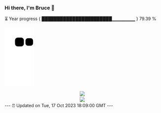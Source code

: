 ### Hi there, I'm Bruce 👋
⏳ Year progress { ███████████████████████▁▁▁▁▁▁▁ } 79.39 %

![](https://raw.githubusercontent.com/Swiftie13st/Swiftie13st/main/assets/github-contribution-grid-snake.svg)


<div align="center"> <img src="https://metrics.lecoq.io/Swiftie13st?template=classic&config.timezone=Asia%2FShanghai"> </div>

<div align="center"> <img src="https://github-readme-streak-stats.herokuapp.com/?user=Swiftie13st" /> </div>
---
⏰ Updated on Tue, 17 Oct 2023 18:09:00 GMT
---

